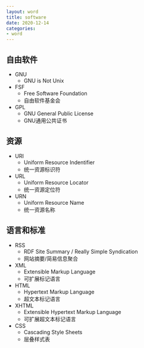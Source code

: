 ```yaml
---
layout: word
title: software
date: 2020-12-14
categories:
- word
---
```


## 自由软件
* GNU
	* GNU is Not Unix
* FSF
	* Free Software Foundation
	* 自由软件基金会
* GPL
	* GNU General Public License
	* GNU通用公共证书

## 资源
* URI
	* Uniform Resource Indentifier
	* 统一资源标识符
* URL
	* Uniform Resource Locator
	* 统一资源定位符
* URN
	* Uniform Resource Name
	* 统一资源名称

## 语言和标准
* RSS
	* RDF Site Summary / Really Simple Syndication
	* 网站摘要/简易信息聚合
* XML
	* Extensible Markup Language
	* 可扩展标记语言
* HTML
	* Hypertext Markup Language
	* 超文本标记语言
* XHTML
	* Extensible Hypertext Markup Language
	* 可扩展超文本标记语言
* CSS
	* Cascading Style Sheets
	* 层叠样式表

